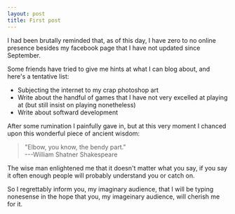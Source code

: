 ```yaml
---
layout: post
title: First post
---
```

I had been brutally reminded that, as of this day, I have zero to no online presence besides my facebook page that I have not updated since September.  
  
Some friends have tried to give me hints at what I can blog about, and here's a tentative list:  

* Subjecting the internet to my crap photoshop art
* Write about the handful of games that I have not very excelled at playing at (but still insist on playing nonetheless)
* Write about softward development

After some rumination I painfully gave in, but at this very moment I chanced upon this wonderful piece of ancient wisdom:   

> "Elbow, you know, the bendy part."  
>             ---William Shatner Shakespeare  

The wise man enlightened me that it doesn't matter what you say, if you say it often enough people will probably understand you or catch on.  

So I regrettably inform you, my imaginary audience, that I will be typing nonesense in the hope that you, my imageinary audience, will cherish me for it.
